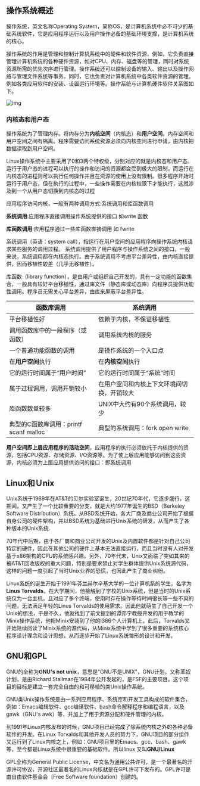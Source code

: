 ## 操作系统概述

操作系统，英文名称Operating System，简称OS，是计算机系统中必不可少的基础系统软件，它是应用程序运行以及用户操作必备的基础环境支撑，是计算机系统的核心。

​    操作系统的作用是管理和控制计算机系统中的硬件和软件资源，例如，它负责直接管理计算机系统的各种硬件资源，如对CPU、内存、磁盘等的管理，同时对系统资源所需的优先次序进行管理。操作系统还可以控制设备的输入、输出以及操作网络与管理文件系统等事务。同时，它也负责对计算机系统中各类软件资源的管理。例如各类应用软件的安装、设置运行环境等。操作系统与计算机硬件软件关系图如下。

![img](https://images2015.cnblogs.com/blog/1066162/201611/1066162-20161130112310443-1027054412.png)

### 内核态和用户态

操作系统为了管理内存。将内存分为**内核空间**（内核态）和**用户空间**。内存空间和用户空间之间有隔离。程序需要访问系统资源必须向内核空间进行申请。由内核把数据读取到用户空间。

Linux操作系统中主要采用了0和3两个特权级，分别对应的就是内核态和用户态。运行于用户态的进程可以执行的操作和访问的资源都会受到极大的限制，而运行在内核态的进程则可以执行任何操作并且在资源的使用上没有限制。很多程序开始时运行于用户态，但在执行的过程中，一些操作需要在内核权限下才能执行，这就涉及到一个从用户态切换到内核态的过程

应用程序访问内核，一般有两种调用方式:系统调用和库函数调用

**系统调用**:应用程序直接调用操作系统提供的接口 如write 函数

**库函数调用**:应用程序通过一些库函数直接调用 如 fwrite

系统调用（英语：system call），指运行在用户空间的应用程序向操作系统内核请求某些服务的调用过程。 系统调用提供了用户程序与操作系统之间的接口。一般来说，系统调用都在内核态执行。由于系统调用不考虑平台差异性，由内核直接提供，因而移植性较差（几乎无移植性）。

库函数（library function），是由用户或组织自己开发的，具有一定功能的函数集合，一般具有较好平台移植性，通过库文件（静态库或动态库）向程序员提供功能性调用。程序员无需关心平台差异，由库来屏蔽平台差异性。

| 函数库调用                         | 系统调用                    |
| ----------------------------- | ----------------------- |
| 平台移植性好                        | 依赖于内核，不保证移植性            |
| 调用函数库中的一段程序（或函数）              | 调用系统内核的服务               |
| 一个普通功能函数的调用                   | 是操作系统的一个入口点             |
| 在**用户空间**执行                   | 在**内核空间**执行             |
| 它的运行时间属于“用户时间”                | 它的运行时间属于“系统”时间          |
| 属于过程调用，调用开销较小                 | 在用户空间和内核上下文环境间切换，开销较大   |
| 库函数数量较多                       | UNIX中大约有90个系统调用，较少      |
| 典型的C函数库调用：printf scanf malloc | 典型的系统调用：fork open write |

**用户空间即上层应用程序的活动空间**，应用程序的执行必须依托于内核提供的资源，包括CPU资源、存储资源、I/O资源等。为了使上层应用能够访问到这些资源，内核必须为上层应用提供访问的接口：即系统调用

## Linux和Ｕnix

Unix系统于1969年在AT&T的贝尔实验室诞生，20世纪70年代，它逐步盛行，这期间，又产生了一个比较重要的分支，就是大约1977年诞生的BSD（Berkeley Software Distribution）系统。从BSD系统开始，各大厂商及商业公司开始了根据自身公司的硬件架构，并以BSD系统为基础进行Unix系统的研发，从而产生了各种版本的Unix系统.

 70年代中后期，由于各厂商和商业公司开发的Unix及内置软件都是针对自己公司特定的硬件，因此在其他公司的硬件上基本无法直接运行，而且当时没有人对开发基于x86架构的CPU的系统感兴趣。另外，70年代末，Unix又面临了突如其来的被AT&T回收版权的重大问题，特别是要求禁止对学生群体提供Unix系统源代码，这样的问题一度引起了当时Unix业界的恐慌，也因此产生了商业纠纷。

Linux系统的诞生开始于1991年芬兰赫尔辛基大学的一位计算机系的学生，名字为**Linus Torvalds**。在大学期间，他接触到了学校的Unix系统，但是当时的Unix系统仅为一台主机，且对应了多个终端，使用时存在操作等待时间很长等一些不爽的问题，无法满足年轻的Linus Torvalds的使用需求。因此他就萌生了自己开发一个Unix的想法，于是不久，他就找到了前文提到的谭邦宁教授开发的用于教学的Minix操作系统，他把Minix安装到了他的I386个人计算机上。此后，Torvalds又开始陆续阅读了Minix系统的源代码，从Minix系统中学到了很多重要的系统核心程序设计理念和设计思想，从而逐步开始了Linux系统雏形的设计和开发。

## GNU和GPL

GNU的全称为**GNU's not unix**，意思是"GNU不是UNIX"，GNU计划，又称革奴计划，是由Richard Stallman在1984年公开发起的，是FSF的主要项目。这个项目的目标是建立一套完全自由的和可移植的类Unix操作系统。

​    GNU类Unix操作系统是由一系列应用程序、系统库和开发工具构成的软件集合，例如：Emacs编辑软件、gcc编译软件、bash命令解释程序和编程语言，以及gawk（GNU's awk）等，并加上了用于资源分配和硬件管理的内核。

​    到1991年Linux内核发布的时候，GNU项目已经完成了除系统内核之外的各种必备软件的开发。在Linux Torvalds和其他开发人员的努力下，GNU项目的部分组件又运行到了Linux内核之上，例如：GNU项目里的Emacs、gcc、bash、gawk等，至今都是Linux系统中很重要的基础软件。所以linux 又叫**GNU/Linux**

GPL全称为General Public License，中文名为通用公共许可，是一个最著名的开源许可协议，开源社区最著名的Linux内核就是在GPL许可下发布的。GPL许可是由自由软件基金会（Free Software foundation）创建的。